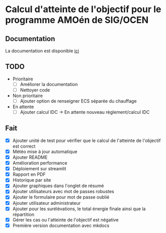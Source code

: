 # Calcul d'atteinte de l'objectif pour le programme AMOén de SIG/OCEN

## Documentation

La documentation est disponible [ici](https://denisiglesiasgarcia.github.io/amoen_calcul_objectif_dashboard/)

## TODO

- Prioritaire
  - [ ] Améliorer la documentation
  - [ ] Nettoyer code

- Non prioritaire
  - [ ] Ajouter option de renseigner ECS séparée du chauffage

- En attente
  - [ ] Ajouter calcul IDC → En attente nouveau règlement/calcul IDC  

## Fait

- [x] Ajouter unité de test pour vérifier que le calcul de l'atteinte de l'objectif est correct
- [x] Météo mise à jour automatique
- [x] Ajouter README
- [x] Amélioration performance
- [x] Déploiement sur streamlit
- [x] Rapport en PDF
- [x] Historique par site
- [x] Ajouter graphiques dans l'onglet de résumé
- [x] Ajouter utilisateurs avec mot de passes robustes
- [x] Ajouter le formulaire pour mot de passe oublié
- [X] Ajouter utilisateur administrateur
- [X] Ajouter pour les surélévations, le total énergie finale ainsi que la répartition
- [X] Gérer les cas ou l'atteinte de l'objectif est négative
- [X] Première version documentation avec mkdocs
